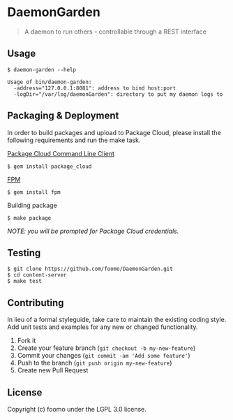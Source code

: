 # DaemonGarden

> A daemon to run others - controllable through a REST interface

## Usage

```
$ daemon-garden --help

Usage of bin/daemon-garden:
  -address="127.0.0.1:8081": address to bind host:port
  -logDir="/var/log/daemonGarden": directory to put my daemon logs to
```

## Packaging & Deployment

In order to build packages and upload to Package Cloud, please install the following requirements and run the make task.

[Package Cloud Command Line Client](https://packagecloud.io/docs#cli_install)

```
$ gem install package_cloud 
```

[FPM](https://github.com/jordansissel/fpm)

```
$ gem install fpm
```

Building package

```
$ make package
```

*NOTE: you will be prompted for Package Cloud credentials.*

## Testing

```
$ git clone https://github.com/foomo/DaemonGarden.git
$ cd content-server
$ make test
```

## Contributing
In lieu of a formal styleguide, take care to maintain the existing coding style. Add unit tests and examples for any new or changed functionality.

1. Fork it
2. Create your feature branch (`git checkout -b my-new-feature`)
3. Commit your changes (`git commit -am 'Add some feature'`)
4. Push to the branch (`git push origin my-new-feature`)
5. Create new Pull Request

## License
Copyright (c) foomo under the LGPL 3.0 license.
